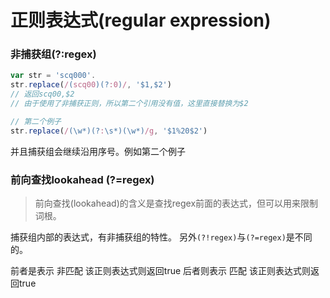 # 正则表达式(regular expression)

### 非捕获组(?:regex)

```js
var str = 'scq000'.
str.replace(/(scq00)(?:0)/, '$1,$2')
// 返回scq00,$2
// 由于使用了非捕获正则，所以第二个引用没有值，这里直接替换为$2

// 第二个例子
str.replace(/(\w*)(?:\s*)(\w*)/g, '$1%20$2')
```

并且捕获组会继续沿用序号。例如第二个例子

### 前向查找lookahead (?=regex)

> 前向查找(lookahead)的含义是查找regex前面的表达式，但可以用来限制词根。

捕获组内部的表达式，有非捕获组的特性。
另外`(?!regex)`与`(?=regex)`是不同的。

前者是表示 非匹配 该正则表达式则返回true
后者则表示 匹配 该正则表达式则返回true
